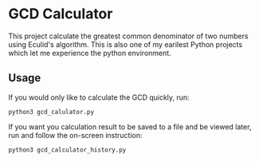 # GCD Calculator
This project calculate the greatest common denominator of two numbers using Eculid's algorithm. This is also one of my earilest Python projects which let me experience the python environment.

## Usage
If you would only like to calculate the GCD quickly, run:
```
python3 gcd_calulator.py
```
If you want you calculation result to be saved to a file and be viewed later, run and follow the on-screen instruction:
```
python3 gcd_calculator_history.py
```

